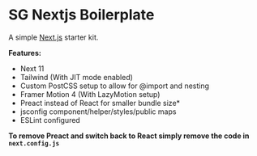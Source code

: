 # SG Nextjs Boilerplate
A simple [Next.js](https://nextjs.org/) starter kit.

**Features:**
- Next 11
- Tailwind (With JIT mode enabled)
- Custom PostCSS setup to allow for @import and nesting
- Framer Motion 4 (With LazyMotion setup)
- Preact instead of React for smaller bundle size*
- jsconfig component/helper/styles/public maps
- ESLint configured

__To remove Preact and switch back to React simply remove the code in `next.config.js`__
